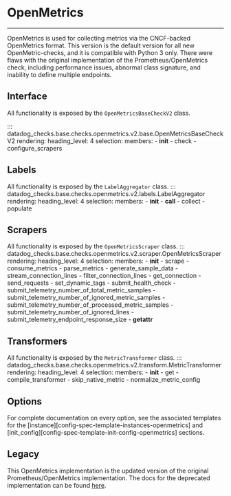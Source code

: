 # OpenMetrics

-----

OpenMetrics is used for collecting metrics via the CNCF-backed OpenMetrics format. This version is the default version for all new OpenMetric-checks, and it is compatible with Python 3 only.
There were flaws with the original implementation of the Prometheus/OpenMetrics check, including performance issues, abnormal class signature, and inability to define multiple endpoints.

## Interface

All functionality is exposed by the `OpenMetricsBaseCheckV2` class.

::: datadog_checks.base.checks.openmetrics.v2.base.OpenMetricsBaseCheckV2
    rendering:
      heading_level: 4
    selection:
      members:
        - __init__
        - check
        - configure_scrapers

## Labels
All functionality is exposed by the `LabelAggregator` class.
::: datadog_checks.base.checks.openmetrics.v2.labels.LabelAggregator
    rendering:
      heading_level: 4
    selection:
      members:
        - __init__
        - __call__
        - collect
        - populate

## Scrapers
All functionality is exposed by the `OpenMetricsScraper` class.
::: datadog_checks.base.checks.openmetrics.v2.scraper.OpenMetricsScraper
    rendering:
      heading_level: 4
    selection:
      members:
        - __init__
        - scrape
        - consume_metrics
        - parse_metrics
        - generate_sample_data
        - stream_connection_lines
        - filter_connection_lines
        - get_connection
        - send_requests
        - set_dynamic_tags
        - submit_health_check
        - submit_telemetry_number_of_total_metric_samples
        - submit_telemetry_number_of_ignored_metric_samples
        - submit_telemetry_number_of_processed_metric_samples
        - submit_telemetry_number_of_ignored_lines
        - submit_telemetry_endpoint_response_size
        - __getattr__

## Transformers
All functionality is exposed by the `MetricTransformer` class.
::: datadog_checks.base.checks.openmetrics.v2.transform.MetricTransformer
    rendering:
      heading_level: 4
    selection:
      members:
        - __init__
        - get
        - compile_transformer
        - skip_native_metric
        - normalize_metric_config

## Options
For complete documentation on every option, see the associated templates for the 
[instance][config-spec-template-instances-openmetrics] and [init_config][config-spec-template-init-config-openmetrics]
 sections. 

## Legacy
This OpenMetrics implementation is the updated version of the original Prometheus/OpenMetrics implementation. 
The docs for the deprecated implementation can be found [here](../legacy/prometheus.md).